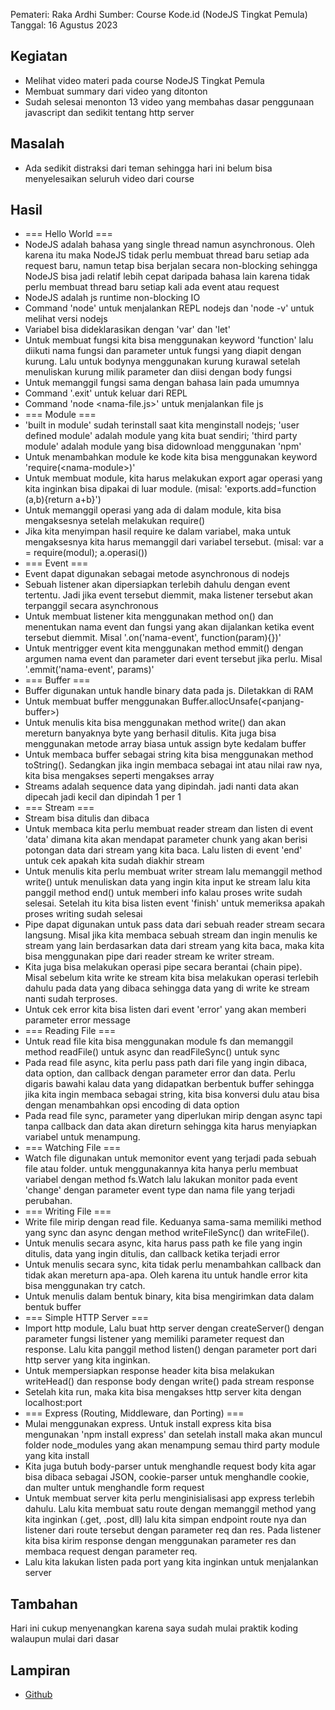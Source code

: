 Pemateri: Raka Ardhi
Sumber: Course Kode.id (NodeJS Tingkat Pemula)
Tanggal: 16 Agustus 2023
## Kegiatan
- Melihat video materi pada course NodeJS Tingkat Pemula
- Membuat summary dari video yang ditonton
- Sudah selesai menonton 13 video yang membahas dasar penggunaan javascript dan sedikit tentang http server
## Masalah
- Ada sedikit distraksi dari teman sehingga hari ini belum bisa menyelesaikan seluruh video dari course
## Hasil
- === Hello World ===
- NodeJS adalah bahasa yang single thread namun asynchronous. Oleh karena itu maka NodeJS tidak perlu membuat thread baru setiap ada request baru, namun tetap bisa berjalan secara non-blocking sehingga NodeJS bisa jadi relatif lebih cepat daripada bahasa lain karena tidak perlu membuat thread baru setiap kali ada event atau request
- NodeJS adalah js runtime non-blocking IO
- Command 'node' untuk menjalankan REPL nodejs dan 'node -v' untuk melihat versi nodejs
- Variabel bisa dideklarasikan dengan 'var' dan 'let'
- Untuk membuat fungsi kita bisa menggunakan keyword 'function' lalu diikuti nama fungsi dan parameter untuk fungsi yang diapit dengan kurung. Lalu untuk bodynya menggunakan kurung kurawal setelah menuliskan kurung milik parameter dan diisi dengan body fungsi
- Untuk memanggil fungsi sama dengan bahasa lain pada umumnya
- Command '.exit' untuk keluar dari REPL
- Command 'node <nama-file.js>' untuk menjalankan file js
- === Module ===
- 'built in module' sudah terinstall saat kita menginstall nodejs; 'user defined module' adalah module yang kita buat sendiri; 'third party module' adalah module yang bisa didownload menggunakan 'npm'
- Untuk menambahkan module ke kode kita bisa menggunakan keyword 'require(\<nama-module\>)'
- Untuk membuat module, kita harus melakukan export agar operasi yang kita inginkan bisa dipakai di luar module. (misal: 'exports.add=function (a,b){return a+b}')
- Untuk memanggil operasi yang ada di dalam module, kita bisa mengaksesnya setelah melakukan require()
- Jika kita menyimpan hasil require ke dalam variabel, maka untuk mengaksesnya kita harus memanggil dari variabel tersebut. (misal: var a = require(modul); a.operasi())
- === Event ===
- Event dapat digunakan sebagai metode asynchronous di nodejs
- Sebuah listener akan dipersiapkan terlebih dahulu dengan event tertentu. Jadi jika event tersebut diemmit, maka listener tersebut akan terpanggil secara asynchronous
- Untuk membuat listener kita menggunakan method on() dan menentukan nama event dan fungsi yang akan dijalankan ketika event tersebut diemmit. Misal '.on('nama-event', function(param){})'
- Untuk mentrigger event kita menggunakan method emmit() dengan argumen nama event dan parameter dari event tersebut jika perlu. Misal '.emmit('nama-event', params)'
- === Buffer ===
- Buffer digunakan untuk handle binary data pada js. Diletakkan di RAM
- Untuk membuat buffer menggunakan Buffer.allocUnsafe(\<panjang-buffer\>)
- Untuk menulis kita bisa menggunakan method write() dan akan mereturn banyaknya byte yang berhasil ditulis. Kita juga bisa menggunakan metode array biasa untuk assign byte kedalam buffer
- Untuk membaca buffer sebagai string kita bisa menggunakan method toString(). Sedangkan jika ingin membaca sebagai int atau nilai raw nya, kita bisa mengakses seperti mengakses array
- Streams adalah sequence data yang dipindah. jadi nanti data akan dipecah jadi kecil dan dipindah 1 per 1
- === Stream ===
- Stream bisa ditulis dan dibaca
- Untuk membaca kita perlu membuat reader stream dan listen di event 'data' dimana kita akan mendapat parameter chunk yang akan berisi potongan data dari stream yang kita baca. Lalu listen di event 'end' untuk cek apakah kita sudah diakhir stream
- Untuk menulis kita perlu membuat writer stream lalu memanggil method write() untuk menuliskan data yang ingin kita input ke stream lalu kita panggil method end() untuk memberi info kalau proses write sudah selesai. Setelah itu kita bisa listen event 'finish' untuk memeriksa apakah proses writing sudah selesai
- Pipe dapat digunakan untuk pass data dari sebuah reader stream secara langsung. Misal jika kita membaca sebuah stream dan ingin menulis ke stream yang lain berdasarkan data dari stream yang kita baca, maka kita bisa menggunakan pipe dari reader stream ke writer stream.
- Kita juga bisa melakukan operasi pipe secara berantai (chain pipe). Misal sebelum kita write ke stream kita bisa melakukan operasi terlebih dahulu pada data yang dibaca sehingga data yang di write ke stream nanti sudah terproses.
- Untuk cek error kita bisa listen dari event 'error' yang akan memberi parameter error message
- === Reading File ===
- Untuk read file kita bisa menggunakan module fs dan memanggil method readFile() untuk async dan readFileSync() untuk sync
- Pada read file async, kita perlu pass path dari file yang ingin dibaca, data option, dan callback dengan parameter error dan data. Perlu digaris bawahi kalau data yang didapatkan berbentuk buffer sehingga jika kita ingin membaca sebagai string, kita bisa konversi dulu atau bisa dengan menambahkan opsi encoding di data option
- Pada read file sync, parameter yang diperlukan mirip dengan async tapi tanpa callback dan data akan direturn sehingga kita harus menyiapkan variabel untuk menampung.
- === Watching File ===
- Watch file digunakan untuk memonitor event yang terjadi pada sebuah file atau folder. untuk menggunakannya kita hanya perlu membuat variabel dengan method fs.Watch lalu lakukan monitor pada event 'change' dengan parameter event type dan nama file yang terjadi perubahan.
- === Writing File ===
- Write file mirip dengan read file. Keduanya sama-sama memiliki method yang sync dan async dengan method writeFileSync() dan writeFile().
- Untuk menulis secara async, kita harus pass path ke file yang ingin ditulis, data yang ingin ditulis, dan callback ketika terjadi error
- Untuk menulis secara sync, kita tidak perlu menambahkan callback dan tidak akan mereturn apa-apa. Oleh karena itu untuk handle error kita bisa menggunakan try catch.
- Untuk menulis dalam bentuk binary, kita bisa mengirimkan data dalam bentuk buffer
- === Simple HTTP Server ===
- Import http module, Lalu buat http server dengan createServer() dengan parameter fungsi listener yang memiliki parameter request dan response. Lalu kita panggil method listen() dengan parameter port dari http server yang kita inginkan.
- Untuk mempersiapkan response header kita bisa melakukan writeHead() dan response body dengan write() pada stream response
- Setelah kita run, maka kita bisa mengakses http server kita dengan localhost:port
- === Express (Routing, Middleware, dan Porting) ===
- Mulai menggunakan express. Untuk install express kita bisa mengunakan 'npm install express' dan setelah install maka akan muncul folder node_modules yang akan menampung semau third party module yang kita install
- Kita juga butuh body-parser untuk menghandle request body kita agar bisa dibaca sebagai JSON, cookie-parser untuk menghandle cookie, dan multer untuk menghandle form request
- Untuk membuat server kita perlu menginisialisasi app express terlebih dahulu. Lalu kita membuat satu route dengan memanggil method yang kita inginkan (.get, .post, dll) lalu kita simpan endpoint route nya dan listener dari route tersebut dengan parameter req dan res. Pada listener kita bisa kirim response dengan menggunakan parameter res dan membaca request dengan parameter req.
- Lalu kita lakukan listen pada port yang kita inginkan untuk menjalankan server
## Tambahan
Hari ini cukup menyenangkan karena saya sudah mulai praktik koding walaupun mulai dari dasar
## Lampiran
- [Github](https://github.com/punkestu/hacktiv8-mbkm/tree/main/160823-get-started)